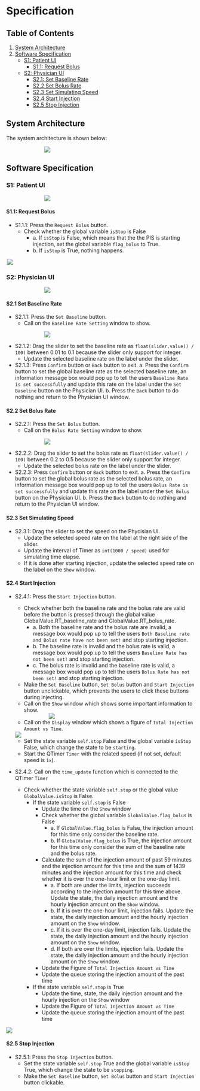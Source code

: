 # Specification

##  Table of Contents

1. [System Architecture](#system-architecture)
2. [Software Specification](#software-specification)
    + [S1: Patient UI](#s1-patient-ui)
        + [S1.1: Request Bolus](#s11-request-bolus)
    + [S2: Physician UI](#s2-physician-ui)
        + [S2.1: Set Baseline Rate](#s21-set-baseline-rate)
        + [S2.2 Set Bolus Rate](#s22-set-bolus-rate)
        + [S2.3 Set Simulating Speed](#s23-set-simulating-speed)
        + [S2.4 Start Injection](#s24-start-injection)
        + [S2.5 Stop Injection](#s25-stop-injection)


## System Architecture
The system architecture is shown below:

<div align="center"><img src="./png/system_architecture.png" style="max-width: 300px; display: block" /></div>

## Software Specification
### S1: Patient UI
<div align="center"><img src="./png/PatientUI.png" style="max-width: 300px; display: block" /></div>

#### S1.1: Request Bolus
+ S1.1.1: Press the `Request Bolus` button.
    + Check whether the global variable `isStop` is False
        + a. If `isStop` is False, which means that the the PIS is starting injection, set the global variable `flag_bolus` to True.
        + b. If `isStop` is True, nothing happens.
<div align="center"><img src="./png/seq1.png" style="max-width: 500px; display: block" /></div>


### S2: Physician UI
<div align="center"><img src="./png/PhysicianUI.png" style="max-width: 300px; display: block" /></div>

#### S2.1 Set Baseline Rate
+ S2.1.1: Press the `Set Baseline` button.
    + Call on the `Baseline Rate Setting` window to show.
<div align="center"><img src="./png/setbaselinerate.png" style="max-width: 300px; display: block" /></div>
    
+ S2.1.2: Drag the slider to set the baseline rate as `float(slider.value() / 100)` between 0.01 to 0.1 because the slider only support for integer.
    + Update the selected baseline rate on the label under the slider.
+ S2.1.3: Press `Confirm` button or `Back` button to exit.
    a. Press the `Confirm` button to set the global baseline rate as the selected baseline rate, an information message box would pop up to tell the users `Baseline Rate is set successfully` and update this rate on the label under the `Set Baseline` button on the Physician UI.
    b. Press the `Back` button to do nothing and return to the Physician UI window.



#### S2.2 Set Bolus Rate
+ S2.2.1: Press the `Set Bolus` button.
    + Call on the `Bolus Rate Setting` window to show.
<div align="center"><img src="./png/setbolusrate.png" style="max-width: 300px; display: block" /></div>
    
+ S2.2.2: Drag the slider to set the bolus rate as `float(slider.value() / 100)` between 0.2 to 0.5 because the slider only support for integer.
    + Update the selected bolus rate on the label under the slider.
+ S2.2.3: Press `Confirm` button or `Back` button to exit.
    a. Press the `Confirm` button to set the global bolus rate as the selected bolus rate, an information message box would pop up to tell the users `Bolus Rate is set successfully` and update this rate on the label under the `Set Bolus` button on the Physician UI.
    b. Press the `Back` button to do nothing and return to the Physician UI window.


#### S2.3 Set Simulating Speed
+ S2.3.1: Drag the slider to set the speed on the Phycisian UI.
    + Update the selected speed rate on the label at the right side of the slider.
    + Update the interval of Timer as `int(1000 / speed)` used for simulating time elapse.
    + If it is done after starting injection, update the selected speed rate on the label on the `Show` window.   


#### S2.4 Start Injection
+ S2.4.1: Press the `Start Injection` button.
    + Check whether both the baseline rate and the bolus rate are valid before the button is pressed through the global value GlobalValue.RT_baseline_rate and GlobalValue.RT_bolus_rate.
        + a. Both the baseline rate and the bolus rate are invalid, a message box would pop up to tell the users `Both Baseline rate and Bolus rate have not been set!` and stop starting injection.
        + b. The baseline rate is invalid and the bolus rate is valid, a message box would pop up to tell the users `Baseline Rate has not been set!` and stop starting injection.
        + c. The bolus rate is invalid and the baseline rate is valid, a message box would pop up to tell the users `Bolus Rate has not been set!` and stop starting injection.
    + Make the `Set Baseline` button, `Set Bolus` button and `Start Injection` button unclickable, which prevents the users to click these buttons during injecting.
    + Call on the `Show` window which shows some important information to show.
    <div align="center"><img src="./png/show.png" style="max-width: 300px; display: block" /></div>

    + Call on the `Display` window which shows a figure of `Total Injection Amount vs Time`.
    <div align="center"><img src="./png/display.png" style="max-width: 500px; display: block" /></div>
    
    + Set the state variable `self.stop` False and the global variable `isStop` False, which change the state to be `starting`.
    + Start the QTimer `Timer` with the related speed (if not set, default speed is `1x`).
+ S2.4.2: Call on the `time_update` function which is connected to the QTimer `Timer`
    + Check whether the state variable `self.stop` or the global value `GlobalValue.isStop` is False.
        + If the state variable `self.stop` is False
            + Update the time on the `Show` window
            + Check whether the global variable `GlobalValue.flag_bolus` is False
                + a. If `GlobalValue.flag_bolus` is False, the injection amount for this time only consider the baseline rate.
                + b. If `GlobalValue.flag_bolus` is True, the injection amount for this time only consider the sum of the baseline rate and the bolus rate.
            + Calculate the sum of the injection amount of past 59 minutes and the injection amount for this time and the sum of 1439 minutes and the injection amount for this time and check whether it is over the one-hour limit or the one-day limit.
                + a. If both are under the limits, injection succeeds according to the injection amount for this time above. Update the state, the daily injection amount and the hourly injection amount on the `Show` window.
                + b. If it is over the one-hour limit, injection fails. Update the state, the daily injection amount and the hourly injection amount on the `Show` window.
                + c. If it is over the one-day limit, injection fails. Update the state, the daily injection amount and the hourly injection amount on the `Show` window.
                + d. If both are over the limits,  injection fails. Update the state, the daily injection amount and the hourly injection amount on the `Show` window.
            + Update the Figure of `Total Injection Amount vs Time`
            + Update the queue storing the injection amount of the past time
        + If the state variable `self.stop` is True
            + Update the time, state, the daily injection amount and the hourly injection on the `Show` window
            + Update the Figure of `Total Injection Amount vs Time`
            + Update the queue storing the injection amount of the past time
<div align="center"><img src="./png/seq2.png" style="max-width: 600px; display: block" /></div>

#### S2.5 Stop Injection
+ S2.5.1: Press the `Stop Injection` button.
    + Set the state variable `self.stop` True and the global variable `isStop` True, which change the state to be `stopping`.
    + Make the `Set Baseline` button, `Set Bolus` button and `Start Injection` button clickable.


